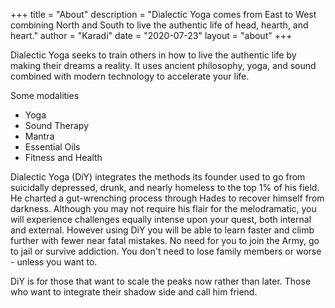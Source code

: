 +++
title = "About"
description = "Dialectic Yoga comes from East to West combining North and South to live the authentic life of head, hearth, and heart."
author = "Karadi"
date = "2020-07-23"
layout = "about"
+++

Dialectic Yoga seeks to train others in how to live the authentic life by making their dreams a reality.  It uses ancient philosophy, yoga, and sound combined with modern technology to accelerate your life.

Some modalities

* Yoga
* Sound Therapy
* Mantra
* Essential Oils
* Fitness and Health

Dialectic Yoga (DiY) integrates the methods its founder used to go from suicidally depressed, drunk, and nearly homeless to the top 1% of his field.  He charted a gut-wrenching process through Hades to recover himself from darkness.  Although you may not require his flair for the melodramatic, you will experience challenges equally intense upon your quest, both internal and external.  However using DiY you will be able to learn faster and climb further with fewer near fatal mistakes.  No need for you to join the Army, go to jail or survive addiction.  You don't need to lose family members or worse - unless you want to.   

DiY is for those that want to scale the peaks now rather than later.  Those who want to integrate their shadow side and call him friend.


